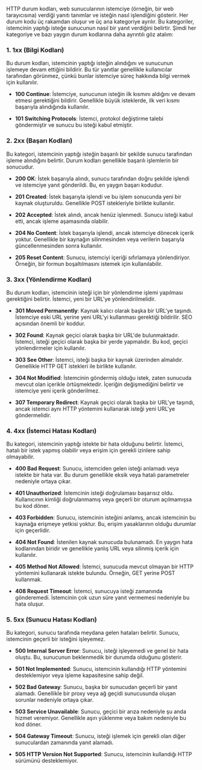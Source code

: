 
HTTP durum kodları, web sunucularının istemciye (örneğin, bir web tarayıcısına) verdiği yanıtı tanımlar ve isteğin nasıl işlendiğini gösterir. Her durum kodu üç rakamdan oluşur ve üç ana kategoriye ayrılır. Bu kategoriler, istemcinin yaptığı isteğe sunucunun nasıl bir yanıt verdiğini belirtir. Şimdi her kategoriye ve bazı yaygın durum kodlarına daha ayrıntılı göz atalım:

### 1. **1xx (Bilgi Kodları)**

Bu durum kodları, istemcinin yaptığı isteğin alındığını ve sunucunun işlemeye devam ettiğini bildirir. Bu tür yanıtlar genellikle kullanıcılar tarafından görünmez, çünkü bunlar istemciye süreç hakkında bilgi vermek için kullanılır.

- **100 Continue**: İstemciye, sunucunun isteğin ilk kısmını aldığını ve devam etmesi gerektiğini bildirir. Genellikle büyük isteklerde, ilk veri kısmı başarıyla alındığında kullanılır.
    
- **101 Switching Protocols**: İstemci, protokol değiştirme talebi göndermiştir ve sunucu bu isteği kabul etmiştir.
### 2. **2xx (Başarı Kodları)**

Bu kategori, istemcinin yaptığı isteğin başarılı bir şekilde sunucu tarafından işleme alındığını belirtir. Durum kodları genellikle başarılı işlemlerin bir sonucudur.

- **200 OK**: İstek başarıyla alındı, sunucu tarafından doğru şekilde işlendi ve istemciye yanıt gönderildi. Bu, en yaygın başarı kodudur.
    
- **201 Created**: İstek başarıyla işlendi ve bu işlem sonucunda yeni bir kaynak oluşturuldu. Genellikle POST istekleriyle birlikte kullanılır.
    
- **202 Accepted**: İstek alındı, ancak henüz işlenmedi. Sunucu isteği kabul etti, ancak işleme aşamasında olabilir.
    
- **204 No Content**: İstek başarıyla işlendi, ancak istemciye dönecek içerik yoktur. Genellikle bir kaynağın silinmesinden veya verilerin başarıyla güncellenmesinden sonra kullanılır.
    
- **205 Reset Content**: Sunucu, istemciyi içeriği sıfırlamaya yönlendiriyor. Örneğin, bir formun boşaltılmasını istemek için kullanılabilir.
    

### 3. **3xx (Yönlendirme Kodları)**

Bu durum kodları, istemcinin isteği için bir yönlendirme işlemi yapılması gerektiğini belirtir. İstemci, yeni bir URL'ye yönlendirilmelidir.

- **301 Moved Permanently**: Kaynak kalıcı olarak başka bir URL'ye taşındı. İstemciye eski URL yerine yeni URL'yi kullanması gerektiği bildirilir. SEO açısından önemli bir koddur.
    
- **302 Found**: Kaynak geçici olarak başka bir URL'de bulunmaktadır. İstemci, isteği geçici olarak başka bir yerde yapmalıdır. Bu kod, geçici yönlendirmeler için kullanılır.
    
- **303 See Other**: İstemci, isteği başka bir kaynak üzerinden almalıdır. Genellikle HTTP GET istekleri ile birlikte kullanılır.
    
- **304 Not Modified**: İstemcinin göndermiş olduğu istek, zaten sunucuda mevcut olan içerikle örtüşmektedir. İçeriğin değişmediğini belirtir ve istemciye yeni içerik gönderilmez.
    
- **307 Temporary Redirect**: Kaynak geçici olarak başka bir URL'ye taşındı, ancak istemci aynı HTTP yöntemini kullanarak isteği yeni URL'ye göndermelidir.
    

### 4. **4xx (İstemci Hatası Kodları)**

Bu kategori, istemcinin yaptığı istekte bir hata olduğunu belirtir. İstemci, hatalı bir istek yapmış olabilir veya erişim için gerekli izinlere sahip olmayabilir.

- **400 Bad Request**: Sunucu, istemciden gelen isteği anlamadı veya istekte bir hata var. Bu durum genellikle eksik veya hatalı parametreler nedeniyle ortaya çıkar.
    
- **401 Unauthorized**: İstemcinin isteği doğrulaması başarısız oldu. Kullanıcının kimliği doğrulanmamış veya geçerli bir oturum açılmamışsa bu kod döner.
    
- **403 Forbidden**: Sunucu, istemcinin isteğini anlamış, ancak istemcinin bu kaynağa erişmeye yetkisi yoktur. Bu, erişim yasaklarının olduğu durumlar için geçerlidir.
    
- **404 Not Found**: İstenilen kaynak sunucuda bulunamadı. En yaygın hata kodlarından biridir ve genellikle yanlış URL veya silinmiş içerik için kullanılır.
    
- **405 Method Not Allowed**: İstemci, sunucuda mevcut olmayan bir HTTP yöntemini kullanarak istekte bulundu. Örneğin, GET yerine POST kullanmak.
    
- **408 Request Timeout**: İstemci, sunucuya isteği zamanında gönderemedi. İstemcinin çok uzun süre yanıt vermemesi nedeniyle bu hata oluşur.
    

### 5. **5xx (Sunucu Hatası Kodları)**

Bu kategori, sunucu tarafında meydana gelen hataları belirtir. Sunucu, istemcinin geçerli bir isteğini işleyemez.

- **500 Internal Server Error**: Sunucu, isteği işleyemedi ve genel bir hata oluştu. Bu, sunucunun beklenmedik bir durumda olduğunu gösterir.
    
- **501 Not Implemented**: Sunucu, istemcinin kullandığı HTTP yöntemini desteklemiyor veya işleme kapasitesine sahip değil.
    
- **502 Bad Gateway**: Sunucu, başka bir sunucudan geçerli bir yanıt alamadı. Genellikle bir proxy veya ağ geçidi sunucusunda oluşan sorunlar nedeniyle ortaya çıkar.
    
- **503 Service Unavailable**: Sunucu, geçici bir arıza nedeniyle şu anda hizmet veremiyor. Genellikle aşırı yüklenme veya bakım nedeniyle bu kod döner.
    
- **504 Gateway Timeout**: Sunucu, isteği işlemek için gerekli olan diğer sunuculardan zamanında yanıt alamadı.
    
- **505 HTTP Version Not Supported**: Sunucu, istemcinin kullandığı HTTP sürümünü desteklemiyor.
